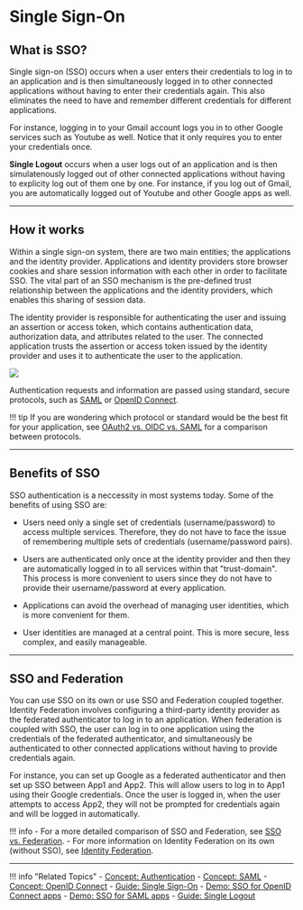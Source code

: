 # Single Sign-On

## What is SSO?

Single sign-on (SSO) occurs when a user enters their credentials to log in to an application and is then simultaneously logged in to other connected applications without having to enter their credentials again. This also eliminates the need to have and remember different credentials for different applications. 

For instance, logging in to your Gmail account logs you in to other Google services such as Youtube as well. Notice that it only requires you to enter your credentials once. 

**Single Logout** occurs when a user logs out of an application and is then simulatenously logged out of other connected applications without having to explicity log out of them one by one. For instance, if you log out of Gmail, you are automatically logged out of Youtube and other Google apps as well. 

----

## How it works

Within a single sign-on system, there are two main entities; the applications and the identity provider. Applications and identity providers store browser cookies and share session information with each other in order to facilitate SSO. The vital part of an SSO mechanism is the pre-defined trust relationship between the applications and the identity providers, which enables this sharing of session data. 

The identity provider is responsible for authenticating the user and issuing an assertion or access token, which contains authentication data, authorization data, and attributes related to the user. The connected application trusts the assertion or access token issued by the identity provider and uses it to authenticate the user to the application. 

<img name='sso-diagram' src='../../../assets/img/concepts/sso-diagram.png' class='img-zoomable'/>

Authentication requests and information are passed using standard, secure protocols, such as [SAML](TODO:link-to-concept) or [OpenID Connect](../authentication/intro-oidc). 

!!! tip
    If you are wondering which protocol or standard would be the best fit for your application, see [OAuth2 vs. OIDC vs. SAML](TODO:link-to-concept) for a comparison between protocols. 

----

## Benefits of SSO

SSO authentication is a neccessity in most systems today. Some of the benefits of using SSO are:

- Users need only a single set of credentials (username/password) to access multiple services. Therefore, they do not have to face the issue of remembering multiple sets of credentials (username/password pairs).

- Users are authenticated only once at the identity provider and then they are automatically logged in to all services within that "trust-domain". This process is more convenient to users since they do not have to provide their username/password at every application.

- Applications can avoid the overhead of managing user identities, which is more convenient for them.

- User identities are managed at a central point. This is more secure, less complex, and easily manageable.

---


## SSO and Federation

You can use SSO on its own or use SSO and Federation coupled together. Identity Federation involves configuring a third-party identity provider as the federated authenticator to log in to an application. When federation is coupled with SSO, the user can log in to one application using the credentials of the federated authenticator, and simultaneously be authenticated to other connected applications without having to provide credentials again.

For instance, you can set up Google as a federated authenticator and then set up SSO between App1 and App2.  This will allow users to log in to App1 using their Google credentials. Once the user is logged in, when the user attempts to access App2, they will not be prompted for credentials again and will be logged in automatically. 

!!! info
    - For a more detailed comparison of SSO and Federation, see [SSO vs. Federation](TODO:link-to-concept).
    - For more information on Identity Federation on its own (without SSO), see [Identity Federation](../identity-federation).

---

!!! info "Related Topics"
    - [Concept: Authentication](../authentication/intro-authentication)
    - [Concept: SAML](TODO:link-to-concept)
    - [Concept: OpenID Connect](../authentication/intro-oidc)
    - [Guide: Single Sign-On](../../guides/login/enable-single-sign-on)
    - [Demo: SSO for OpenID Connect apps](../../quick-starts/sso-for-oidc-apps/)
    - [Demo: SSO for SAML apps](../../quick-starts/sso-for-saml-apps/)
    - [Guide: Single Logout](TODO:link-to-guide)


